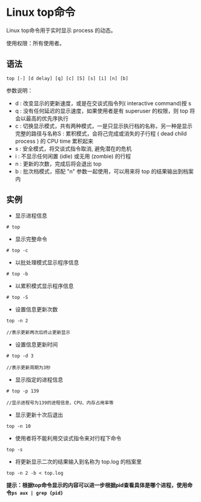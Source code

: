 # Linux top命令

Linux top命令用于实时显示 process 的动态。

使用权限：所有使用者。

## 语法
`top [-] [d delay] [q] [c] [S] [s] [i] [n] [b]`

参数说明：

* d : 改变显示的更新速度，或是在交谈式指令列( interactive command)按 s
* q : 没有任何延迟的显示速度，如果使用者是有 superuser 的权限，则 top 将会以最高的优先序执行
* c : 切换显示模式，共有两种模式，一是只显示执行档的名称，另一种是显示完整的路径与名称S : 累积模式，会将己完成或消失的子行程 ( dead child process ) 的 CPU time 累积起来
* s : 安全模式，将交谈式指令取消, 避免潜在的危机
* i : 不显示任何闲置 (idle) 或无用 (zombie) 的行程
* n : 更新的次数，完成后将会退出 top
* b : 批次档模式，搭配 "n" 参数一起使用，可以用来将 top 的结果输出到档案内

## 实例

* 显示进程信息

`# top` 

* 显示完整命令

`# top -c` 

* 以批处理模式显示程序信息

`# top -b`

* 以累积模式显示程序信息

`# top -S`

* 设置信息更新次数

```
top -n 2

//表示更新两次后终止更新显示
```

* 设置信息更新时间

```
# top -d 3

//表示更新周期为3秒
```

* 显示指定的进程信息

```
# top -p 139

//显示进程号为139的进程信息，CPU、内存占用率等
```
* 显示更新十次后退出

`top -n 10`

* 使用者将不能利用交谈式指令来对行程下命令

`top -s`

* 将更新显示二次的结果输入到名称为 top.log 的档案里

`top -n 2 -b < top.log`

**提示：根据top命令显示的内容可以进一步根据pid查看具体是哪个进程，使用命令`ps aux | grep {pid}`**
